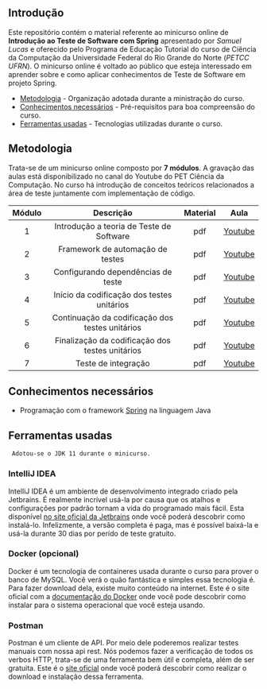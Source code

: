 ## Introdução

Este repositório contém o material referente ao minicurso online de **Introdução ao Teste de Software com Spring** apresentado por _Samuel Lucas_ e oferecido pelo Programa de Educação Tutorial do curso de Ciência da Computação da Universidade Federal do Rio Grande do Norte (_PETCC UFRN_). O minicurso online é voltado ao público que esteja interessado em aprender sobre e como aplicar conhecimentos de Teste de Software em projeto Spring.  

- [Metodologia](#metodologia) - Organização adotada durante a ministração do curso.
- [Conhecimentos necessários](#conhecimentos-necessários) - Pré-requisitos para boa compreensão do curso.
- [Ferramentas usadas](#ferramentas-usadas) - Tecnologias utilizadas durante o curso.


## Metodologia

Trata-se de um minicurso online composto por **7 módulos**. A gravação das aulas está disponibilizado no canal do Youtube do PET Ciência da Computação. No curso há introdução de conceitos teóricos relacionados a área de teste juntamente com implementação de código.


| Módulo |                    Descrição                    | Material |   Aula  |
|:------:|:-----------------------------------------------:|:--------:|:-------:|
|    1   |     Introdução a teoria de Teste de Software    |    pdf   | [Youtube](https://www.youtube.com/channel/UC_1IEMXjN5YMaUFYhcx4JXQ) |
|    2   |         Framework de automação de testes        |    pdf   | [Youtube](https://www.youtube.com/channel/UC_1IEMXjN5YMaUFYhcx4JXQ) |
|    3   |        Configurando dependências de teste       |    pdf   | [Youtube](https://www.youtube.com/channel/UC_1IEMXjN5YMaUFYhcx4JXQ) |
|    4   |    Início da codificação dos testes unitários   |    pdf   | [Youtube](https://www.youtube.com/channel/UC_1IEMXjN5YMaUFYhcx4JXQ) |
|    5   | Continuação da codificação dos testes unitários |    pdf   | [Youtube](https://www.youtube.com/channel/UC_1IEMXjN5YMaUFYhcx4JXQ) |
|    6   | Finalização da codificação dos testes unitários |    pdf   | [Youtube](https://www.youtube.com/channel/UC_1IEMXjN5YMaUFYhcx4JXQ) |
|    7   |               Teste de integração               |    pdf   | [Youtube](https://www.youtube.com/channel/UC_1IEMXjN5YMaUFYhcx4JXQ) |

## Conhecimentos necessários

 - Programação com o framework [Spring](https://spring.io/) na linguagem Java


## Ferramentas usadas
     Adotou-se o JDK 11 durante o minicurso.

### **IntelliJ IDEA**

IntelliJ IDEA é um ambiente de desenvolvimento integrado criado pela Jetbrains. É realmente incrível usá-la por causa que os atalhos e configurações por padrão tornam a vida do programado mais fácil. Esta disponível [no site oficial da Jetbrains](https://www.jetbrains.com/pt-br/idea/download/#section=linux) onde você poderá descobrir como instalá-lo. Infelizmente, a versão completa é paga, mas é possível baixá-la e usá-la durante 30 dias por perído de teste gratuito.

### **Docker** (opcional)

Docker é um tecnologia de containeres usada durante o curso para prover o banco de MySQL. Você verá o quão fantástica e simples essa tecnologia é. Para fazer download dela, existe muito conteúdo na internet. Este é o site oficial com a [documentação do Docker](https://docs.docker.com/engine/install/) onde você pode descobrir como instalar para o sistema operacional que você esteja usando.

### Postman 

Postman é um cliente de API. Por meio dele poderemos realizar testes manuais com nossa api rest. Nós podemos fazer a verificação de todos os verbos HTTP, trata-se de uma ferramenta bem útil e completa, além de ser gratuita. Este é o [site oficial](https://www.postman.com/downloads/) onde você poderá descobrir como realizar o download e instalação dessa ferramenta.
